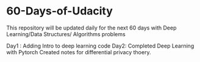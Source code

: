 # 60-Days-of-Udacity
This repository will be updated daily for the next 60 days with Deep Learning/Data Structures/ Algorithms problems

Day1 : Adding Intro to deep learning code
Day2: Completed Deep Learning with Pytorch
      Created notes for differential privacy thoery.
